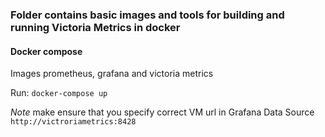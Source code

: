 ### Folder contains basic images and tools for building and running Victoria Metrics in docker
 
#### Docker compose

Images prometheus, grafana and victoria metrics  

Run: `docker-compose up`

*Note* make ensure that you specify correct VM url in Grafana Data Source `http://victroriametrics:8428`